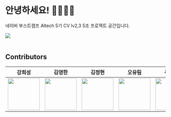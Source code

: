 # 안녕하세요! 👨‍👨‍👦‍👦

네이버 부스트캠프 AItech 5기 CV lv2,3 5조 프로젝트 공간입니다.

<img src="https://i.ibb.co/tD3GMWq/2.png"><br /><br />



## Contributors

|강희성 |                                                  김영한|김정현 |                                                  오유림|주건재|
|:--------------------------------------------------------------------------------------------------------------------------------------------------------------------:|:-------------------------------------------------------------------------------------------------------------------------------------------------------------------:|:------------------------------------------------------------------------------------------------------------------------------------------------------------------:|:----------------------------------------------------------------------------------------------------------------------------------------------------------------------:|:----------------------------------------------------------------------------------------------------------------------------------------------------------------------:|
| [<img src="https://avatars.githubusercontent.com/u/90888774?v=4" alt="" style="width:100px;100px;">](https://github.com/atom1905h) <br/> | [<img src="https://avatars.githubusercontent.com/u/50921080?v=4" alt="" style="width:100px;100px;">](https://github.com/dkdlel6887) <br/> | [<img src="https://avatars.githubusercontent.com/u/114405449?v=4" alt="" style="width:100px;100px;">](https://github.com/Jhyuny) <br/> | [<img src="https://avatars.githubusercontent.com/u/63313306?s=400&u=094cba544d8029b4f93aa191d036a109d6265fa8&v=4" alt="" style="width:100px;100px;">](https://github.com/jennifer060697) <br/> |[<img src="https://avatars.githubusercontent.com/u/62494715?v=4" alt="" style="width:100px;100px;">](https://github.com/Geonjae-Joo) <br/> |